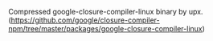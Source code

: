 Compressed google-closure-compiler-linux binary by upx. (https://github.com/google/closure-compiler-npm/tree/master/packages/google-closure-compiler-linux)